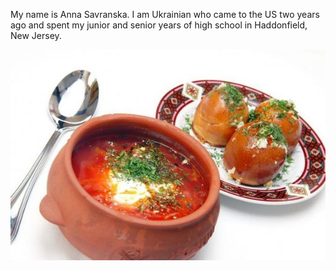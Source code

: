 My name is Anna Savranska. I am Ukrainian who came to the US two years ago and spent my junior and senior years of high school in Haddonfield, New Jersey. 


![Borsch with bread](images/borsch.jpg)
